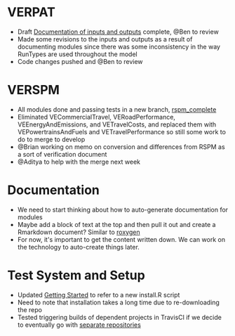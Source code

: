 # VERPAT 
  - Draft [Documentation of inputs and outputs](VERPAT-Inputs-and-Outputs) complete, @Ben to review
  - Made some revisions to the inputs and outputs as a result of documenting modules since there was some inconsistency in the way RunTypes are used throughout the model
  - Code changes pushed and @Ben to review

# VERSPM
  - All modules done and passing tests in a new branch, [rspm_complete](https://github.com/gregorbj/VisionEval/tree/rspm_complete)
  - Eliminated VECommercialTravel, VERoadPerformance, VEEnergyAndEmissions, and VETravelCosts, and replaced them with VEPowertrainsAndFuels and VETravelPerformance so still some work to do to merge to develop
  - @Brian working on memo on conversion and differences from RSPM as a sort of verification document
  - @Aditya to help with the merge next week

# Documentation
  - We need to start thinking about how to auto-generate documentation for modules
  - Maybe add a block of text at the top and then pull it out and create a Rmarkdown document? Similar to [roxygen](http://roxygen.org/)
  - For now, it's important to get the content written down.  We can work on the technology to auto-create things later.

# Test System and Setup
  - Updated [Getting Started](https://github.com/gregorbj/VisionEval/wiki/Getting-Started) to refer to a new install.R script
  - Need to note that installation takes a long time due to re-downloading the repo 
  - Tested triggering builds of dependent projects in TravisCI if we decide to eventually go with [separate repositories](https://github.com/gregorbj/VisionEval/issues/129)